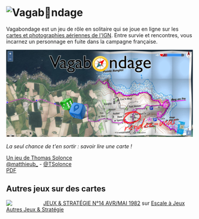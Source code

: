 # <img src="https://viglino.github.io/vagabondage/img/dice.png" align="left"/> Vagab🧭ndage

Vagabondage est un jeu de rôle en solitaire qui se joue en ligne sur les [cartes et photographies aériennes de l'IGN](Data).
Entre survie et rencontres, vous incarnez un personnage en fuite dans la campagne française.

![](https://github.com/Viglino/vagabondage/raw/main/assets/img/banner.jpg)

*La seul chance de t'en sortir : savoir lire une carte !*

[Un jeu de Thomas Solonce](https://solonce.itch.io/vagabondage)    
[<i class="fa fa-twitter"></i> @matthieub_](https://twitter.com/matthieub_/status/1503490106983915520) - [@TSolonce](https://twitter.com/TSolonce)    
[<i class="fa fa-google"></i> PDF](https://drive.google.com/file/d/1q_zbQSIQdtNhsl_mn7X61ZDLFONUcgcg/view)    

## Autres jeux sur des cartes

<img src="http://fr.1001mags.com/images/Couv/J/JeuxStrategie/23442-JeuxStrategie-14-Couverture-3.jpg" align="left" width=100>

[JEUX & STRATÉGIE N°14 AVR/MAI 1982](https://regle.escaleajeux.fr/js_14_rg.pdf#page=23) sur [Escale à Jeux](https://escaleajeux.fr/)  
[Autres Jeux & Stratégie](http://jeuxstrategie.free.fr/Cartes_routieres_presentation.php)  
